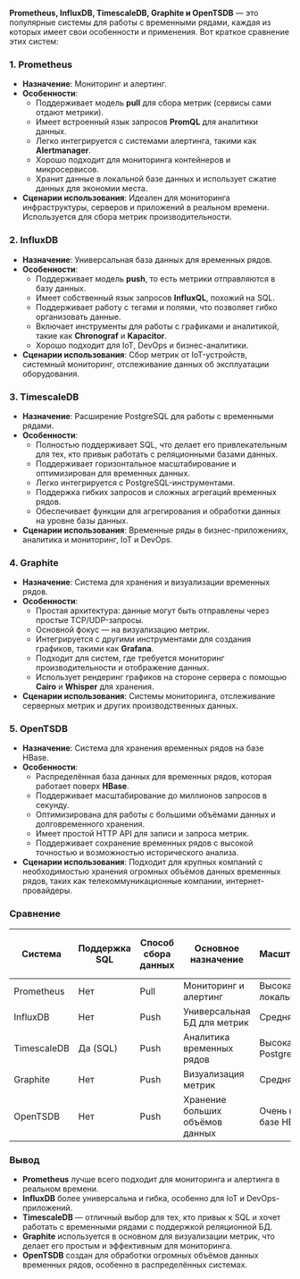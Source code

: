 **Prometheus, InfluxDB, TimescaleDB, Graphite и OpenTSDB** — это популярные системы для работы с временными рядами, каждая из которых имеет свои особенности и применения. Вот краткое сравнение этих систем:

### 1. **Prometheus**
- **Назначение**: Мониторинг и алертинг.
- **Особенности**:
  - Поддерживает модель **pull** для сбора метрик (сервисы сами отдают метрики).
  - Имеет встроенный язык запросов **PromQL** для аналитики данных.
  - Легко интегрируется с системами алертинга, такими как **Alertmanager**.
  - Хорошо подходит для мониторинга контейнеров и микросервисов.
  - Хранит данные в локальной базе данных и использует сжатие данных для экономии места.
- **Сценарии использования**: Идеален для мониторинга инфраструктуры, серверов и приложений в реальном времени. Используется для сбора метрик производительности.

### 2. **InfluxDB**
- **Назначение**: Универсальная база данных для временных рядов.
- **Особенности**:
  - Поддерживает модель **push**, то есть метрики отправляются в базу данных.
  - Имеет собственный язык запросов **InfluxQL**, похожий на SQL.
  - Поддерживает работу с тегами и полями, что позволяет гибко организовать данные.
  - Включает инструменты для работы с графиками и аналитикой, такие как **Chronograf** и **Kapacitor**.
  - Хорошо подходит для IoT, DevOps и бизнес-аналитики.
- **Сценарии использования**: Сбор метрик от IoT-устройств, системный мониторинг, отслеживание данных об эксплуатации оборудования.

### 3. **TimescaleDB**
- **Назначение**: Расширение PostgreSQL для работы с временными рядами.
- **Особенности**:
  - Полностью поддерживает SQL, что делает его привлекательным для тех, кто привык работать с реляционными базами данных.
  - Поддерживает горизонтальное масштабирование и оптимизирован для временных данных.
  - Легко интегрируется с PostgreSQL-инструментами.
  - Поддержка гибких запросов и сложных агрегаций временных рядов.
  - Обеспечивает функции для агрегирования и обработки данных на уровне базы данных.
- **Сценарии использования**: Временные ряды в бизнес-приложениях, аналитика и мониторинг, IoT и DevOps.

### 4. **Graphite**
- **Назначение**: Система для хранения и визуализации временных рядов.
- **Особенности**:
  - Простая архитектура: данные могут быть отправлены через простые TCP/UDP-запросы.
  - Основной фокус — на визуализацию метрик.
  - Интегрируется с другими инструментами для создания графиков, такими как **Grafana**.
  - Подходит для систем, где требуется мониторинг производительности и отображение данных.
  - Использует рендеринг графиков на стороне сервера с помощью **Cairo** и **Whisper** для хранения.
- **Сценарии использования**: Системы мониторинга, отслеживание серверных метрик и других производственных данных.

### 5. **OpenTSDB**
- **Назначение**: Система для хранения временных рядов на базе HBase.
- **Особенности**:
  - Распределённая база данных для временных рядов, которая работает поверх **HBase**.
  - Поддерживает масштабирование до миллионов запросов в секунду.
  - Оптимизирована для работы с большими объёмами данных и долговременного хранения.
  - Имеет простой HTTP API для записи и запроса метрик.
  - Поддерживает сохранение временных рядов с высокой точностью и возможностью исторического анализа.
- **Сценарии использования**: Подходит для крупных компаний с необходимостью хранения огромных объёмов данных временных рядов, таких как телекоммуникационные компании, интернет-провайдеры.

### Сравнение
| Система      | Поддержка SQL | Способ сбора данных | Основное назначение              | Масштабируемость       | Оптимизация для временных рядов |
|--------------|---------------|---------------------|----------------------------------|------------------------|---------------------------------|
| Prometheus   | Нет           | Pull                | Мониторинг и алертинг            | Высокая, но локальная  | Да                              |
| InfluxDB     | Нет           | Push                | Универсальная БД для метрик      | Средняя                | Да                              |
| TimescaleDB  | Да (SQL)      | Push                | Аналитика временных рядов        | Высокая (гибрид с PostgreSQL) | Да                    |
| Graphite     | Нет           | Push                | Визуализация метрик              | Средняя                | Нет                             |
| OpenTSDB     | Нет           | Push                | Хранение больших объёмов данных  | Очень высокая (на базе HBase) | Да                   |

### Вывод
- **Prometheus** лучше всего подходит для мониторинга и алертинга в реальном времени.
- **InfluxDB** более универсальна и гибка, особенно для IoT и DevOps-приложений.
- **TimescaleDB** — отличный выбор для тех, кто привык к SQL и хочет работать с временными рядами с поддержкой реляционной БД.
- **Graphite** используется в основном для визуализации метрик, что делает его простым и эффективным для мониторинга.
- **OpenTSDB** создан для обработки огромных объёмов данных временных рядов, особенно в распределённых системах.